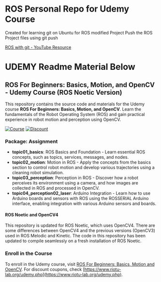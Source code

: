 # ROS Personal Repo for Udemy Course
Created for learning git on Ubuntu for ROS modified Project
Push the ROS Project files using git push 

[ROS with git - YouTube Resource](https://www.youtube.com/watch?v=7-vXyvzCS94)

# UDEMY Readme Material Below
## ROS For Beginners: Basics, Motion, and OpenCV - Udemy Course (ROS Noetic Version)

This repository contains the source code and materials for the Udemy course **ROS For Beginners: Basics, Motion, and OpenCV**. Learn the fundamentals of the Robot Operating System (ROS) and gain practical experience in robot motion and perception using OpenCV.

[![Course](https://img.shields.io/badge/Udemy-Course-blue)](https://www.udemy.com/ros-essentials/)
[![Discount](https://img.shields.io/badge/Discount-Coupons-green)](https://www.riotu-lab.org/udemy.php)

### Package: Assignment

- **topic01_basics**: ROS Basics and Foundation - Learn essential ROS concepts, such as topics, services, messages, and nodes.
- **topic02_motion**: Motion in ROS - Apply the concepts from the basics section to control robot motion and develop various trajectories using a cleaning robot simulation.
- **topic03_perception**: Perception in ROS - Discover how a robot perceives its environment using a camera, and how images are collected in ROS and processed in OpenCV.
- **topic04_perception02_laser**: Arduino Integration - Learn how to use Arduino boards and sensors with ROS using the ROSSERIAL Arduino interface, enabling integration with various Arduino sensors and boards.

#### ROS Noetic and OpenCV4

This repository is updated for ROS Noetic, which uses OpenCV4. There are some differences between OpenCV4 and the previous versions (OpenCV3) used in ROS Melodic and Kinetic. The code in this repository has been updated to compile seamlessly on a fresh installation of ROS Noetic.

### Enroll in the Course

To enroll in the Udemy course, visit [ROS For Beginners: Basics, Motion and OpenCV](https://www.udemy.com/ros-essentials/). 
For discount coupons, check [https://www.riotu-lab.org/udemy.php](https://www.riotu-lab.org/udemy.php).
